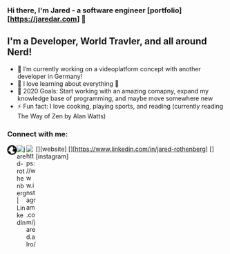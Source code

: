 ### Hi there, I'm Jared - a software engineer [portfolio][https://jaredar.com] 👋

## I'm a Developer, World Travler, and all around Nerd!
- 🔭 I’m currently working on a videoplatform concept with another developer in Germany!
- 🌱 I love learning about everything 🤣
- 🥅 2020 Goals: Start working with an amazing comapny, expand my knowledge base of programming, and maybe move somewhere new
- ⚡ Fun fact: I love cooking, playing sports, and reading (currently reading The Way of Zen by Alan Watts)

### Connect with me:

[<img align="left" alt="https://www.jaredar.com/" width="22px" src="https://raw.githubusercontent.com/iconic/open-iconic/master/svg/globe.svg" />][website]
[<img align="left" alt="jared-rothenberg | LinkedIn" width="22px" src="https://cdn.jsdelivr.net/npm/simple-icons@v3/icons/linkedin.svg" />][https://www.linkedin.com/in/jared-rothenberg]
[<img align="left" alt="https://www.instagram.com/jared.alro/" width="22px" src="https://cdn.jsdelivr.net/npm/simple-icons@v3/icons/instagram.svg" />][instagram]
